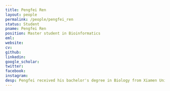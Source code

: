 ```yaml
---
title: Pengfei Ren
layout: people
permalink: /people/pengfei_ren
status: Student
pname: Pengfei Ren
position: Master student in Bioinformatics
eml: 
website: 
cv: 
github: 
linkedin:
google_scholar: 
twitter: 
facebook: 
instagram:
desp: Pengfei received his bachelor's degree in Biology from Xiamen University in 2015. His research mainly focuses on exploring the gene regulation mechanism on the single cell level. Recently, he's working on developing single cell RNA-seq annotation tool and updating MACS2.
---
```

